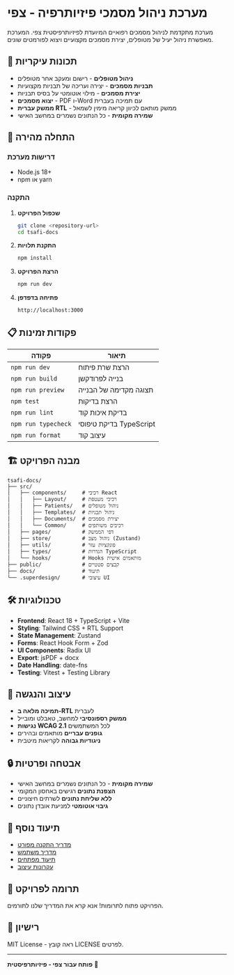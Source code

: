 # מערכת ניהול מסמכי פיזיותרפיה - צפי

מערכת מתקדמת לניהול מסמכים רפואיים המיועדת לפיזיותרפיסטית צפי. המערכת מאפשרת ניהול יעיל של מטופלים, יצירת מסמכים מקצועיים ויצוא לפורמטים שונים.

## 🎯 תכונות עיקריות

- **ניהול מטופלים** - רישום ומעקב אחר מטופלים
- **תבניות מסמכים** - יצירה ועריכה של תבניות מקצועיות
- **יצירת מסמכים** - מילוי אוטומטי על בסיס תבניות
- **יצוא מסמכים** - PDF ו-Word עם תמיכה בעברית
- **ממשק עברית RTL** - ממשק מותאם לכיוון קריאה מימין לשמאל
- **שמירה מקומית** - כל הנתונים נשמרים במחשב האישי

## 🚀 התחלה מהירה

### דרישות מערכת
- Node.js 18+ 
- npm או yarn

### התקנה

1. **שכפול הפרויקט**
   ```bash
   git clone <repository-url>
   cd tsafi-docs
   ```

2. **התקנת תלויות**
   ```bash
   npm install
   ```

3. **הרצת הפרויקט**
   ```bash
   npm run dev
   ```

4. **פתיחה בדפדפן**
   ```
   http://localhost:3000
   ```

## 📋 פקודות זמינות

| פקודה | תיאור |
|-------|--------|
| `npm run dev` | הרצת שרת פיתוח |
| `npm run build` | בנייה לפרודקשן |
| `npm run preview` | תצוגה מקדימה של הבנייה |
| `npm test` | הרצת בדיקות |
| `npm run lint` | בדיקת איכות קוד |
| `npm run typecheck` | בדיקת טיפוסי TypeScript |
| `npm run format` | עיצוב קוד |

## 🏗️ מבנה הפרויקט

```
tsafi-docs/
├── src/
│   ├── components/     # רכיבי React
│   │   ├── Layout/     # רכיבי מעטפת
│   │   ├── Patients/   # ניהול מטופלים
│   │   ├── Templates/  # ניהול תבניות
│   │   ├── Documents/  # יצירת מסמכים
│   │   └── Common/     # רכיבים משותפים
│   ├── pages/          # דפי הממשק
│   ├── store/          # ניהול מצב (Zustand)
│   ├── utils/          # פונקציות עזר
│   ├── types/          # הגדרות TypeScript
│   └── hooks/          # Hooks מותאמים אישית
├── public/             # קבצים סטטיים
├── docs/               # תיעוד
└── .superdesign/       # עיצובי UI
```

## 🛠️ טכנולוגיות

- **Frontend**: React 18 + TypeScript + Vite
- **Styling**: Tailwind CSS + RTL Support
- **State Management**: Zustand
- **Forms**: React Hook Form + Zod
- **UI Components**: Radix UI
- **Export**: jsPDF + docx
- **Date Handling**: date-fns
- **Testing**: Vitest + Testing Library

## 🎨 עיצוב והנגשה

- **תמיכה מלאה ב-RTL** לעברית
- **ממשק רספונסיבי** למחשב, טאבלט ומובייל
- **נגישות WCAG 2.1** לכל המשתמשים
- **גופנים עבריים** מותאמים ובהירים
- **ניגודיות גבוהה** לקריאות מיטבית

## 🔒 אבטחה ופרטיות

- **שמירה מקומית** - כל הנתונים נשמרים במחשב האישי
- **הצפנת נתונים** רגישים באחסון המקומי
- **ללא שליחת נתונים** לשרתים חיצוניים
- **גיבוי אוטומטי** למניעת אובדן נתונים

## 📖 תיעוד נוסף

- [מדריך התקנה מפורט](docs/installation.md)
- [מדריך משתמש](docs/user-guide.md)
- [תיעוד מפתחים](docs/development.md)
- [עקרונות עיצוב](docs/design-principles.md)

## 🤝 תרומה לפרויקט

הפרויקט פתוח לתרומות! אנא קרא את המדריך שלנו לתורמים.

## 📄 רישיון

MIT License - ראה קובץ LICENSE לפרטים.

---

**פותח עבור צפי - פיזיותרפיסטית** 💙